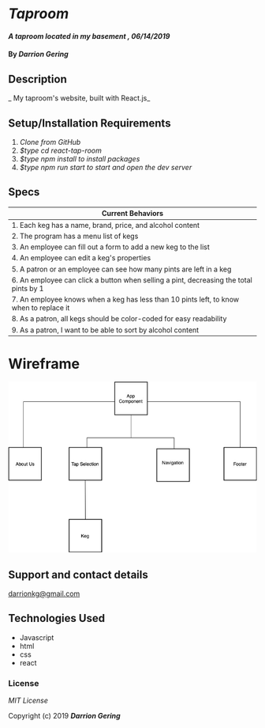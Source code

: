 # _Taproom_

#### _A taproom located in my basement , 06/14/2019_

#### By _**Darrion Gering**_

## Description
_ My taproom's website, built with React.js_

## Setup/Installation Requirements

1. _Clone from GitHub_
2. _$type cd react-tap-room_
3. _$type npm install to install packages_
4. _$type npm run start to start and open the dev server_


## Specs

| Current Behaviors|
| ------------- |
| 1. Each keg has a name, brand, price, and alcohol content |
| 2. The program has a menu list of kegs |
| 3. An employee can fill out a form to add a new keg to the list |
| 4. An employee can edit a keg's properties |
| 5. A patron or an employee can see how many pints are left in a keg |
| 6. An employee can click a button when selling a pint, decreasing the total pints by 1 |
| 7. An employee knows when a keg has less than 10 pints left, to know when to replace it |
| 8. As a patron, all kegs should be color-coded for easy readability |
| 9. As a patron, I want to be able to sort by alcohol content |

# Wireframe
![ComponentStructure](./src/assets/tap-room-diagram.jpg)
## Support and contact details

darrionkg@gmail.com

## Technologies Used

* Javascript
* html
* css
* react

### License

*MIT License*

Copyright (c) 2019 **_Darrion Gering_**
